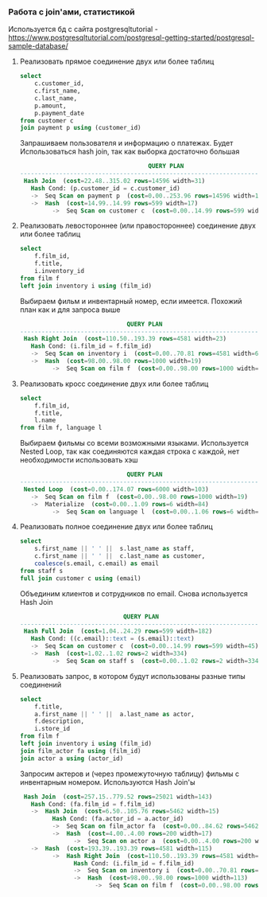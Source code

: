 ### Работа с join'ами, статистикой

Используется бд с сайта postgresqltutorial - 
https://www.postgresqltutorial.com/postgresql-getting-started/postgresql-sample-database/

1. Реализовать прямое соединение двух или более таблиц
    ```sql
    select
        c.customer_id,
        c.first_name,
        c.last_name,
        p.amount,
        p.payment_date
    from customer c
    join payment p using (customer_id)
    ```
    Запрашиваем пользователя и информацию о платежах. Будет Использоваться hash join, так как 
    выборка достаточно большая
    ```sql
                                        QUERY PLAN
    --------------------------------------------------------------------------
     Hash Join  (cost=22.48..315.02 rows=14596 width=31)
       Hash Cond: (p.customer_id = c.customer_id)
       ->  Seq Scan on payment p  (cost=0.00..253.96 rows=14596 width=16)
       ->  Hash  (cost=14.99..14.99 rows=599 width=17)
             ->  Seq Scan on customer c  (cost=0.00..14.99 rows=599 width=17)
    ```

2. Реализовать левостороннее (или правостороннее) соединение двух или более таблиц
    ```sql
    select 
        f.film_id,
        f.title,
        i.inventory_id 
    from film f
    left join inventory i using (film_id)
    ```
    Выбираем фильм и инвентарный номер, если имеется. Похожий план как и для запроса выше
    ```sql
                                  QUERY PLAN                               
    -----------------------------------------------------------------------
     Hash Right Join  (cost=110.50..193.39 rows=4581 width=23)
       Hash Cond: (i.film_id = f.film_id)
       ->  Seq Scan on inventory i  (cost=0.00..70.81 rows=4581 width=6)
       ->  Hash  (cost=98.00..98.00 rows=1000 width=19)
             ->  Seq Scan on film f  (cost=0.00..98.00 rows=1000 width=19)
    ```

3. Реализовать кросс соединение двух или более таблиц
    ```sql
    select 
        f.film_id,
        f.title,
        l.name
    from film f, language l
    ```
    Выбираем фильмы со всеми возможными языками. Используется Nested Loop, так как соединяются 
    каждая строка с каждой, нет необходимости использовать хэш
    ```sql
                                  QUERY PLAN                               
    -----------------------------------------------------------------------
     Nested Loop  (cost=0.00..174.07 rows=6000 width=103)
       ->  Seq Scan on film f  (cost=0.00..98.00 rows=1000 width=19)
       ->  Materialize  (cost=0.00..1.09 rows=6 width=84)
             ->  Seq Scan on language l  (cost=0.00..1.06 rows=6 width=84)
    ```

4. Реализовать полное соединение двух или более таблиц
    ```sql
    select
        s.first_name || ' ' ||  s.last_name as staff,
        c.first_name || ' ' ||  c.last_name as customer,
        coalesce(s.email, c.email) as email
    from staff s
    full join customer c using (email)
    ```
    Объединим клиентов и сотрудников по email. Снова используется Hash Join
    ```sql
                                 QUERY PLAN                              
    ---------------------------------------------------------------------
     Hash Full Join  (cost=1.04..24.29 rows=599 width=182)
       Hash Cond: ((c.email)::text = (s.email)::text)
       ->  Seq Scan on customer c  (cost=0.00..14.99 rows=599 width=45)
       ->  Hash  (cost=1.02..1.02 rows=2 width=334)
             ->  Seq Scan on staff s  (cost=0.00..1.02 rows=2 width=334)
    ```

5. Реализовать запрос, в котором будут использованы разные типы соединений
    ```sql
    select 
        f.title, 
        a.first_name || ' ' ||  a.last_name as actor,
        f.description,
        i.store_id
    from film f
    left join inventory i using (film_id)
    join film_actor fa using (film_id) 
    join actor a using (actor_id)
    ```
    Запросим актеров и (через промежуточную таблицу) фильмы с инвентарным номером. Используются
    Hash Join'ы
    ```sql
     Hash Join  (cost=257.15..779.52 rows=25021 width=143)
       Hash Cond: (fa.film_id = f.film_id)
       ->  Hash Join  (cost=6.50..105.76 rows=5462 width=15)
             Hash Cond: (fa.actor_id = a.actor_id)
             ->  Seq Scan on film_actor fa  (cost=0.00..84.62 rows=5462 width=4)
             ->  Hash  (cost=4.00..4.00 rows=200 width=17)
                   ->  Seq Scan on actor a  (cost=0.00..4.00 rows=200 width=17)
       ->  Hash  (cost=193.39..193.39 rows=4581 width=115)
             ->  Hash Right Join  (cost=110.50..193.39 rows=4581 width=115)
                   Hash Cond: (i.film_id = f.film_id)
                   ->  Seq Scan on inventory i  (cost=0.00..70.81 rows=4581 width=4)
                   ->  Hash  (cost=98.00..98.00 rows=1000 width=113)
                         ->  Seq Scan on film f  (cost=0.00..98.00 rows=1000 width=113)
    ```

